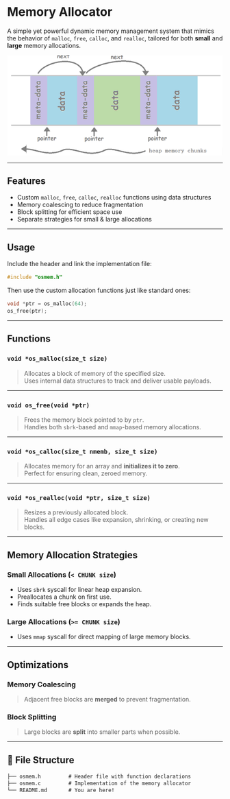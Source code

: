 # Memory Allocator

A simple yet powerful dynamic memory management system that mimics the behavior of `malloc`, `free`, `calloc`, and `realloc`, tailored for both **small** and **large** memory allocations.

<p align="center">
  <img src="./memory_block.png" alt="Memory Allocator Diagram" width="600"/>
</p>


---

##  Features

- Custom `malloc`, `free`, `calloc`, `realloc` functions using data structures
-  Memory coalescing to reduce fragmentation
-  Block splitting for efficient space use
- Separate strategies for small & large allocations

---

## Usage

Include the header and link the implementation file:

```c
#include "osmem.h"
```

Then use the custom allocation functions just like standard ones:

```c
void *ptr = os_malloc(64);
os_free(ptr);
```

---

## Functions

### `void *os_malloc(size_t size)`
> Allocates a block of memory of the specified size.  
Uses internal data structures to track and deliver usable payloads.

---

### `void os_free(void *ptr)`
> Frees the memory block pointed to by `ptr`.  
Handles both `sbrk`-based and `mmap`-based memory allocations.

---

### `void *os_calloc(size_t nmemb, size_t size)`
> Allocates memory for an array and **initializes it to zero**.  
Perfect for ensuring clean, zeroed memory.

---

### `void *os_realloc(void *ptr, size_t size)`
> Resizes a previously allocated block.  
Handles all edge cases like expansion, shrinking, or creating new blocks.

---

## Memory Allocation Strategies

### Small Allocations (`< CHUNK size`)
- Uses `sbrk` syscall for linear heap expansion.
- Preallocates a chunk on first use.
- Finds suitable free blocks or expands the heap.

### Large Allocations (`>= CHUNK size`)
- Uses `mmap` syscall for direct mapping of large memory blocks.

---

## Optimizations

### Memory Coalescing
> Adjacent free blocks are **merged** to prevent fragmentation.

###  Block Splitting
> Large blocks are **split** into smaller parts when possible.

---

## 📁 File Structure

```
├── osmem.h         # Header file with function declarations
├── osmem.c         # Implementation of the memory allocator
└── README.md       # You are here!
```



